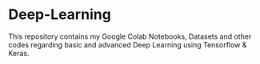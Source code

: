 # Deep-Learning
This repository contains my Google Colab Notebooks, Datasets and other codes regarding basic and advanced Deep Learning using Tensorflow &amp; Keras.
